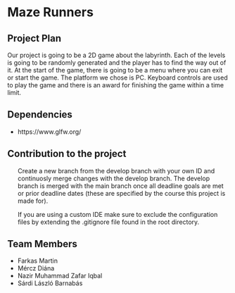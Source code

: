 <h1>
  Maze Runners
</h1>
<h2>
  Project Plan
</h2>
<p>
  Our project is going to be a 2D game about the labyrinth. Each of the levels is going to be randomly generated and the player has to find the way out of it. At the start of the game, there is going to be a menu where you can exit or start the game. The platform we chose is PC. Keyboard controls are used to play the game and there is an award for finishing the game within a time limit.
</p>
<h2>
  Dependencies
</h2>
<ul>
  <li>https://www.glfw.org/</li>
</ul>
<h2>
  Contribution to the project
</h2>
<ul>
  Create a new branch from the develop branch with your own ID and continuosly merge changes with the develop branch.
  The develop branch is merged with the main branch once all deadline goals are met or prior deadline dates (these are specified by the course this project is made for).
  
  If you are using a custom IDE make sure to exclude the configuration files by extending the .gitignore file found in the root directory.
 </ul>
<h2>
  Team Members
</h2>
<ul>
  <li>Farkas Martin</li>
  <li>Mércz Diána</li>
  <li>Nazir Muhammad Zafar Iqbal</li>
  <li>Sárdi László Barnabás</li>
</ul>

